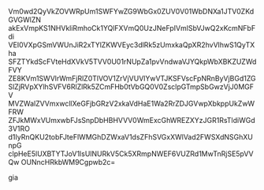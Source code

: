Vm0wd2QyVkZOVWRpUm1SWFYwZG9WbGx0ZUV0V01WbDNXa1JTV0ZKdGVGWlZN
akExVmpKS1NHVkliRmhoCk1YQlFXVmQ0UzJNeFpIVmlSbVJwQ2xKcmNFbFdi
VEI0VXpGSmVWUnJiR2xTYlZKWVEyc3dlRk5zUmxkaQpXR2hvVlhwS1QyTXha
SFZTYkdScFVteHdXVkV5TVV0U01rNUpZa1pvVndwaVJYQkpWbXBKZUZWdFVY
ZE8KVm1SWVlrWmFjRlZ0TlVOV1ZrVjVUVlYwVTJKSFVscFpNRnByVjBGd1ZG
SlZjRVpXYlhSVFV6RlZlRk5ZCmFHb0tVbGQ0V0ZsclpGTmpSbGwzVjJ0MGFV
MVZWalZVVmxwcllXeGFjbGRzV2xkaVdHaE1Wa2RrZDJGVwpXbkppUkZwWFRW
ZFJkMWxVUmxwbFJsSnpDbHBHVVV0WmExcGhWREZXYzJGR1RsTldiWGd3V1RO
d1IyRnQKU2tobFJteFlWMGhDZWxaV1dsZFhSVGxXWlVad2FWSXdNSGhXUnpG
clpHeE5lUXBTYTJoV1lsUlNURkV5Ck5XRmpNWEF6VUZRd1MwTnRjSE5pVVQw
OUNncHRkbWM9Cgpwb2c=

gia